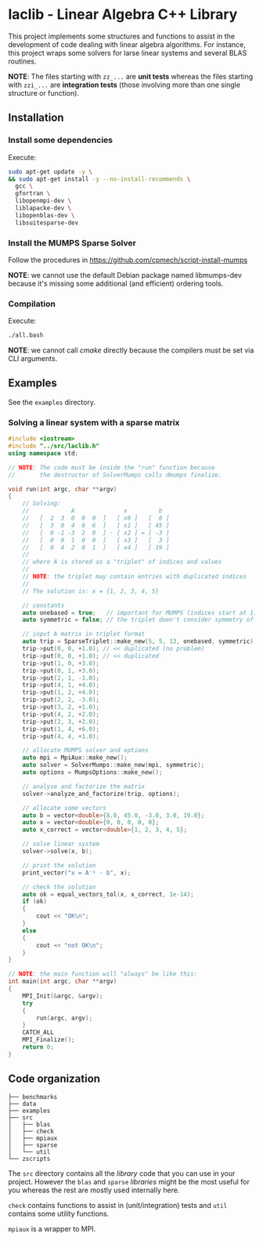 # laclib - Linear Algebra C++ Library

This project implements some structures and functions to assist in the development of code dealing with linear algebra algorithms. For instance, this project wraps some solvers for larse linear systems and several BLAS routines.

**NOTE**: The files starting with `zz_...` are **unit tests** whereas the files starting with `zzi_...` are **integration tests** (those involving more than one single structure or function).

## Installation

### Install some dependencies

Execute:

```bash
sudo apt-get update -y \
&& sudo apt-get install -y --no-install-recommends \
  gcc \
  gfortran \
  libopenmpi-dev \
  liblapacke-dev \
  libopenblas-dev \
  libsuitesparse-dev
```
### Install the MUMPS Sparse Solver

Follow the procedures in https://github.com/cpmech/script-install-mumps

**NOTE**: we cannot use the default Debian package named libmumps-dev because it's missing some additional (and efficient) ordering tools.

### Compilation

Execute:

```bash
./all.bash
```

**NOTE**: we cannot call _cmake_ directly because the compilers must be set via CLI arguments.

## Examples

See the `examples` directory.

### Solving a linear system with a sparse matrix

```c++
#include <iostream>
#include "../src/laclib.h"
using namespace std;

// NOTE: The code must be inside the "run" function because
//       the destructor of SolverMumps calls dmumps finalize.

void run(int argc, char **argv)
{
    // Solving:
    //            A              x         b
    //   [  2  3  0  0  0  ]   [ x0 ]   [  8 ]
    //   [  3  0  4  0  6  ]   [ x1 ]   [ 45 ]
    //   [  0 -1 -3  2  0  ] ⋅ [ x2 ] = [ -3 ]
    //   [  0  0  1  0  0  ]   [ x3 ]   [  3 ]
    //   [  0  4  2  0  1  ]   [ x4 ]   [ 19 ]
    //
    // where A is stored as a "triplet" of indices and values
    //
    // NOTE: the triplet may contain entries with duplicated indices
    //
    // The solution is: x = {1, 2, 3, 4, 5}

    // constants
    auto onebased = true;   // important for MUMPS (indices start at 1)
    auto symmetric = false; // the triplet doen't consider symmetry of A

    // input A matrix in triplet format
    auto trip = SparseTriplet::make_new(5, 5, 13, onebased, symmetric);
    trip->put(0, 0, +1.0); // << duplicated (no problem)
    trip->put(0, 0, +1.0); // << duplicated
    trip->put(1, 0, +3.0);
    trip->put(0, 1, +3.0);
    trip->put(2, 1, -1.0);
    trip->put(4, 1, +4.0);
    trip->put(1, 2, +4.0);
    trip->put(2, 2, -3.0);
    trip->put(3, 2, +1.0);
    trip->put(4, 2, +2.0);
    trip->put(2, 3, +2.0);
    trip->put(1, 4, +6.0);
    trip->put(4, 4, +1.0);

    // allocate MUMPS solver and options
    auto mpi = MpiAux::make_new();
    auto solver = SolverMumps::make_new(mpi, symmetric);
    auto options = MumpsOptions::make_new();

    // analyse and factorize the matrix
    solver->analyze_and_factorize(trip, options);

    // allocate some vectors
    auto b = vector<double>{8.0, 45.0, -3.0, 3.0, 19.0};
    auto x = vector<double>{0, 0, 0, 0, 0};
    auto x_correct = vector<double>{1, 2, 3, 4, 5};

    // solve linear system
    solver->solve(x, b);

    // print the solution
    print_vector("x = A⁻¹ ⋅ b", x);

    // check the solution
    auto ok = equal_vectors_tol(x, x_correct, 1e-14);
    if (ok)
    {
        cout << "OK\n";
    }
    else
    {
        cout << "not OK\n";
    }
}

// NOTE: the main function will "always" be like this:
int main(int argc, char **argv)
{
    MPI_Init(&argc, &argv);
    try
    {
        run(argc, argv);
    }
    CATCH_ALL
    MPI_Finalize();
    return 0;
}

```

## Code organization

```
├── benchmarks
├── data
├── examples
├── src
│   ├── blas
│   ├── check
│   ├── mpiaux
│   ├── sparse
│   └── util
└── zscripts
```

The `src` directory contains all the _library_ code that you can use in your project. However the `blas` and `sparse` _libraries_ might be the most useful for you whereas the rest are mostly used internally here.

`check` contains functions to assist in (unit/integration) tests and `util` contains some utility functions.

`mpiaux` is a wrapper to MPI.
